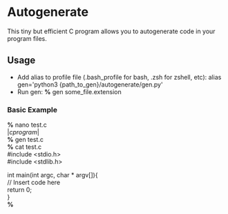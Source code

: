 # Autogenerate
This tiny but efficient C program allows you to autogenerate code in your program files. 

## Usage
- Add alias to profile file (.bash_profile for bash, .zsh for zshell, etc): alias gen='python3 {path_to_gen}/autogenerate/gen.py'
- Run gen: 
**%**  gen some_file.extension

### Basic Example
**%** nano test.c  
$|c program|$  
**%** gen test.c  
**%** cat test.c  
#include <stdio.h>  
#include <stdlib.h>  
  
int main(int argc, char * argv[]){  
	// Insert code here  
	return 0;  
}  
**%**
